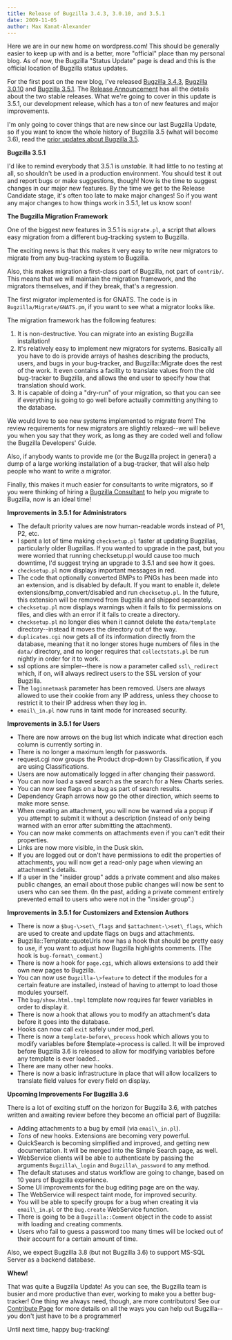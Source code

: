 ```yaml
---
title: Release of Bugzilla 3.4.3, 3.0.10, and 3.5.1
date: 2009-11-05
author: Max Kanat-Alexander
---
```

Here we are in our new home on wordpress.com\! This should be generally
easier to keep up with and is a better, more "official" place than my
personal blog. As of now, the Bugzilla "Status Update" page is dead and
this is the official location of Bugzilla status updates.

For the first post on the new blog, I've released
[Bugzilla 3.4.3](http://www.bugzilla.org/releases/3.4.3/),
[Bugzilla 3.0.10](http://www.bugzilla.org/releases/3.0.10/) and
[Bugzilla 3.5.1](http://www.bugzilla.org/releases/3.6/). The [Release
Announcement](http://www.bugzilla.org/news/#release343) has all the
details about the two stable releases. What we're going to cover in this
update is 3.5.1, our development release, which has a ton of new
features and major improvements.

I'm only going to cover things that are new since our last Bugzilla
Update, so if you want to know the whole history of Bugzilla 3.5 (what
will become 3.6), read the [prior updates about Bugzilla
3.5](/tag/3.6/).

**Bugzilla 3.5.1**

I'd like to remind everybody that 3.5.1 is *unstable*. It had little to
no testing at all, so shouldn't be used in a production environment. You
should test it out and report bugs or make suggestions, though\! Now is
the time to suggest changes in our major new features. By the time we
get to the Release Candidate stage, it's often too late to make major
changes\! So if you want any major changes to how things work in 3.5.1,
let us know soon\!

**The Bugzilla Migration Framework**

One of the biggest new features in 3.5.1 is `migrate.pl`, a script that
allows easy migration from a different bug-tracking system to Bugzilla.

The exciting news is that this makes it very easy to write new migrators
to migrate from any bug-tracking system to Bugzilla.

Also, this makes migration a first-class part of Bugzilla, not part of
`contrib/`. This means that we will maintain the migration framework,
and the migrators themselves, and if they break, that's a regression.

The first migrator implemented is for GNATS. The code is in
`Bugzilla/Migrate/GNATS.pm`, if you want to see what a migrator looks
like.

The migration framework has the following features:

1.  It is non-destructive. You can migrate into an existing Bugzilla
    installation\!
2.  It's relatively easy to implement new migrators for systems.
    Basically all you have to do is provide arrays of hashes describing
    the products, users, and bugs in your bug-tracker, and
    Bugzilla::Migrate does the rest of the work. It even contains a
    facility to translate values from the old bug-tracker to Bugzilla,
    and allows the end user to specify how that translation should work.
3.  It is capable of doing a "dry-run" of your migration, so that you
    can see if everything is going to go well before actually committing
    anything to the database.

We would love to see new systems implemented to migrate from\! The
review requirements for new migrators are slightly relaxed--we will
believe you when you say that they work, as long as they are coded well
and follow the Bugzilla Developers' Guide.

Also, if anybody wants to provide me (or the Bugzilla project in
general) a dump of a large working installation of a bug-tracker, that
will also help people who want to write a migrator.

Finally, this makes it much easier for consultants to write migrators,
so if you were thinking of hiring a [Bugzilla
Consultant](http://www.bugzilla.org/support/consulting.html) to help you
migrate to Bugzilla, now is an ideal time\!

**Improvements in 3.5.1 for Administrators**

  - The default priority values are now human-readable words instead of
    P1, P2, etc.
  - I spent a lot of time making `checksetup.pl`
    faster at updating Bugzillas, particularly older Bugzillas. If you
    wanted to upgrade in the past, but you were worried that running
    checksetup.pl would cause too much downtime, I'd suggest trying an
    upgrade to 3.5.1 and see how it goes.
  - `checksetup.pl` now displays important
    messages in red.
  - The code that optionally converted BMPs to PNGs has been made into
    an extension, and is disabled by default. If you want to enable it,
    delete extensions/bmp\_convert/disabled and run
    `checksetup.pl`. In the future, this
    extension will be removed from Bugzilla and shipped separately.
  - `checksetup.pl` now displays warnings when it
    fails to fix permissions on files, and dies with an error if it
    fails to create a directory.
  - `checksetup.pl` no longer dies when it cannot
    delete the `data/template` directory--instead
    it moves the directory out of the way.
  - `duplicates.cgi` now gets all of its
    information directly from the database, meaning that it no longer
    stores huge numbers of files in the `data/`
    directory, and no longer requires that
    `collectstats.pl` be run nightly in order for
    it to work.
  - ssl options are simpler--there is now a parameter called
    `ssl\_redirect` which, if on, will always
    redirect users to the SSL version of your Bugzilla.
  - The `loginnetmask` parameter has been
    removed. Users are always allowed to use their cookie from any IP
    address, unless they choose to restrict it to their IP address when
    they log in.
  - `email\_in.pl` now runs in taint mode for
    increased security.

**Improvements in 3.5.1 for Users**

  - There are now arrows on the bug list which indicate what direction
    each column is currently sorting in.
  - There is no longer a maximum length for passwords.
  - request.cgi now groups the Product drop-down by Classification, if
    you are using Classifications.
  - Users are now automatically logged in after changing their password.
  - You can now load a saved search as the search for a New Charts
    series.
  - You can now see flags on a bug as part of search results.
  - Dependency Graph arrows now go the other direction, which seems to
    make more sense.
  - When creating an attachment, you will now be warned via a popup if
    you attempt to submit it without a description (instead of only
    being warned with an error after submitting the attachment).
  - You can now make comments on attachments even if you can't edit
    their properties.
  - Links are now more visible, in the Dusk skin.
  - If you are logged out or don't have permissions to edit the
    properties of attachments, you will now get a read-only page when
    viewing an attachment's details.
  - If a user in the "insider group" adds a private comment and also
    makes public changes, an email about those public changes will now
    be sent to users who can see them. (In the past, adding a private
    comment entirely prevented email to users who were not in the
    "insider group".)

**Improvements in 3.5.1 for Customizers and Extension Authors**

  - There is now a `$bug-\>set\_flags` and
    `$attachment-\>set\_flags`, which are used to
    create and update flags on bugs and attachments.
  - Bugzilla::Template::quoteUrls now has a hook that should be pretty
    easy to use, if you want to adjust how Bugzilla highlights comments.
    (The hook is `bug-format\_comment`.)
  - There is now a hook for `page.cgi`, which
    allows extensions to add their own new pages to Bugzilla.
  - You can now use `Bugzilla-\>feature` to
    detect if the modules for a certain feature are installed, instead
    of having to attempt to load those modules yourself.
  - The `bug/show.html.tmpl` template now
    requires far fewer variables in order to display it.
  - There is now a hook that allows you to modify an attachment's data
    before it goes into the database.
  - Hooks can now call `exit` safely under
    mod\_perl.
  - There is now a `template-before\_process`
    hook which allows you to modify variables before $template-\>process
    is called. It will be improved before Bugzilla 3.6 is released to
    allow for modifying variables before any template is ever loaded..
  - There are many other new hooks.
  - There is now a basic infrastructure in place that will allow
    localizers to translate field values for every field on display.

**Upcoming Improvements For Bugzilla 3.6**

There is a lot of exciting stuff on the horizon for Bugzilla 3.6, with
patches written and awaiting review before they become an official part
of Bugzilla:

  - Adding attachments to a bug by email (via
    `email\_in.pl`).
  - *Tons* of new hooks. Extensions are becoming very powerful.
  - QuickSearch is becoming simplified and improved, and getting new
    documentation. It will be merged into the Simple Search page, as
    well.
  - WebService clients will be able to authenticate by passing the
    arguments `Bugzilla\_login` and
    `Bugzilla\_password` to any method.
  - The default statuses and status workflow are going to change, based
    on 10 years of Bugzilla experience.
  - Some UI improvements for the bug editing page are on the way.
  - The WebService will respect taint mode, for improved security.
  - You will be able to specify groups for a bug when creating it via
    `email\_in.pl` or the
    `Bug.create` WebService function.
  - There is going to be a `Bugzilla::Comment`
    object in the code to assist with loading and creating comments.
  - Users who fail to guess a password too many times will be locked out
    of their account for a certain amount of time.

Also, we expect Bugzilla 3.8 (but not Bugzilla 3.6) to support MS-SQL
Server as a backend database.

**Whew\!**

That was quite a Bugzilla Update\! As you can see, the Bugzilla team is
busier and more productive than ever, working to make you a better
bug-tracker\! One thing we always need, though, are more contributors\!
See our [Contribute Page](http://www.bugzilla.org/contribute/) for more
details on all the ways you can help out Bugzilla--you don't just have
to be a programmer\!

Until next time, happy bug-tracking\!
